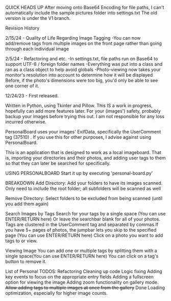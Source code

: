 QUICK HEADS UP
After moving onto Base64 Encoding for file paths, I can't automatically include the sample pictures folder into settings.txt
The old version is under the V1 branch.

Revision History

2/15/24 - Quality of Life Regarding Image Tagging
-You can now add/remove tags from multiple images on the front page rather than going through each individual image

2/5/24 - Refactoring and etc.
-In settings.txt, file paths run on Base64 to support UTF-8 / foreign folder names 
-Everything was put into a class and ran as a class object to help avoid globals
-Photo-viewing now takes your monitor's resolution into account to determine how it will be displayed
  Before, if the photo's dimensions were too big, you'd only be able to see one corner of it.

12/24/23 - First released.


Written in Python, using Tkinter and Pillow.
This IS a work in progress, hopefully can add more features later.
For your (images') safety, probably backup your images before trying this out. I am not responsible for any loss incurred otherwise.

PersonalBoard uses your images' ExifData, specifically the UserComment tag (37510) . If you use this for other purposes, I advise against using PersonalBoard.


This is an application that is designed to work as a local imageboard. 
That is, importing your directories and their photos, and adding user tags to them so that they can later be searched for specifically.

USING PERSONALBOARD
Start it up by executing 'personal-board.py'

BREAKDOWN
Add Directory: Add your folders to have its images scanned.
Only need to include the root folder; all subfolders will be scanned as well

Remove Directory: 
Select folders to be excluded from being scanned (until you add them again)

Search Images by Tags
Search for your tags by a single space (You can use ENTER/RETURN here)
Or leave the searchbar blank for all of your photos.
Tags are clustered in the UserComment tag and separated by commas
If you have 5+ pages of photos, the jumpbar lets you skip to the specified page (You can use ENTER/RETURN here)
Click on a photo you want to add tags to or view.

Viewing Image
You can add one or multiple tags by splitting them with a single space(You can use ENTER/RETURN here)
You can click on a tag's button to remove it.

List of Personal TODOS: 
Refactoring
Cleaning up code
Logic fixing
Adding key events to focus on the appropriate entry fields
Adding a fullscreen option for viewing the image
Adding zoom functionality on gallery mode.
~~Allow adding tags to multiple images at once from the gallery~~ Done
Loading optimization, especially for higher image counts.

